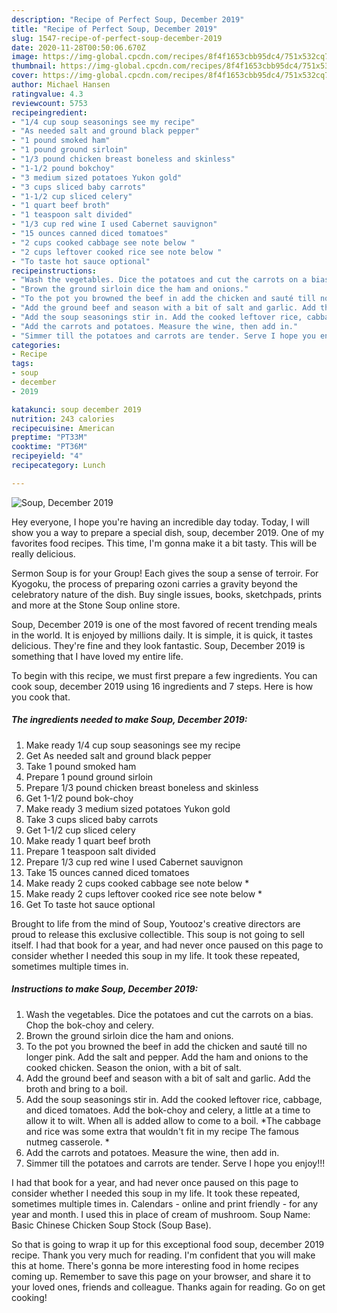 ```yaml
---
description: "Recipe of Perfect Soup, December 2019"
title: "Recipe of Perfect Soup, December 2019"
slug: 1547-recipe-of-perfect-soup-december-2019
date: 2020-11-28T00:50:06.670Z
image: https://img-global.cpcdn.com/recipes/8f4f1653cbb95dc4/751x532cq70/soup-december-2019-recipe-main-photo.jpg
thumbnail: https://img-global.cpcdn.com/recipes/8f4f1653cbb95dc4/751x532cq70/soup-december-2019-recipe-main-photo.jpg
cover: https://img-global.cpcdn.com/recipes/8f4f1653cbb95dc4/751x532cq70/soup-december-2019-recipe-main-photo.jpg
author: Michael Hansen
ratingvalue: 4.3
reviewcount: 5753
recipeingredient:
- "1/4 cup soup seasonings see my recipe"
- "As needed salt and ground black pepper"
- "1 pound smoked ham"
- "1 pound ground sirloin"
- "1/3 pound chicken breast boneless and skinless"
- "1-1/2 pound bokchoy"
- "3 medium sized potatoes Yukon gold"
- "3 cups sliced baby carrots"
- "1-1/2 cup sliced celery"
- "1 quart beef broth"
- "1 teaspoon salt divided"
- "1/3 cup red wine I used Cabernet sauvignon"
- "15 ounces canned diced tomatoes"
- "2 cups cooked cabbage see note below "
- "2 cups leftover cooked rice see note below "
- "To taste hot sauce optional"
recipeinstructions:
- "Wash the vegetables. Dice the potatoes and cut the carrots on a bias. Chop the bok-choy and celery."
- "Brown the ground sirloin dice the ham and onions."
- "To the pot you browned the beef in add the chicken and sauté till no longer pink. Add the salt and pepper. Add the ham and onions to the cooked chicken. Season the onion, with a bit of salt."
- "Add the ground beef and season with a bit of salt and garlic. Add the broth and bring to a boil."
- "Add the soup seasonings stir in. Add the cooked leftover rice, cabbage, and diced tomatoes. Add the bok-choy and celery, a little at a time to allow it to wilt. When all is added allow to come to a boil. *The cabbage and rice was some extra that wouldn&#39;t fit in my recipe The famous nutmeg casserole. *"
- "Add the carrots and potatoes. Measure the wine, then add in."
- "Simmer till the potatoes and carrots are tender. Serve I hope you enjoy!!!"
categories:
- Recipe
tags:
- soup
- december
- 2019

katakunci: soup december 2019 
nutrition: 243 calories
recipecuisine: American
preptime: "PT33M"
cooktime: "PT36M"
recipeyield: "4"
recipecategory: Lunch

---
```



![Soup, December 2019](https://img-global.cpcdn.com/recipes/8f4f1653cbb95dc4/751x532cq70/soup-december-2019-recipe-main-photo.jpg)

Hey everyone, I hope you're having an incredible day today. Today, I will show you a way to prepare a special dish, soup, december 2019. One of my favorites food recipes. This time, I'm gonna make it a bit tasty. This will be really delicious.

Sermon Soup is for your Group! Each gives the soup a sense of terroir. For Kyogoku, the process of preparing ozoni carries a gravity beyond the celebratory nature of the dish. Buy single issues, books, sketchpads, prints and more at the Stone Soup online store.

Soup, December 2019 is one of the most favored of recent trending meals in the world. It is enjoyed by millions daily. It is simple, it is quick, it tastes delicious. They're fine and they look fantastic. Soup, December 2019 is something that I have loved my entire life.


To begin with this recipe, we must first prepare a few ingredients. You can cook soup, december 2019 using 16 ingredients and 7 steps. Here is how you cook that.

<!--inarticleads1-->

##### The ingredients needed to make Soup, December 2019:

1. Make ready 1/4 cup soup seasonings see my recipe
1. Get As needed salt and ground black pepper
1. Take 1 pound smoked ham
1. Prepare 1 pound ground sirloin
1. Prepare 1/3 pound chicken breast boneless and skinless
1. Get 1-1/2 pound bok-choy
1. Make ready 3 medium sized potatoes Yukon gold
1. Take 3 cups sliced baby carrots
1. Get 1-1/2 cup sliced celery
1. Make ready 1 quart beef broth
1. Prepare 1 teaspoon salt divided
1. Prepare 1/3 cup red wine I used Cabernet sauvignon
1. Take 15 ounces canned diced tomatoes
1. Make ready 2 cups cooked cabbage see note below *
1. Make ready 2 cups leftover cooked rice see note below *
1. Get To taste hot sauce optional


Brought to life from the mind of Soup, Youtooz&#39;s creative directors are proud to release this exclusive collectible. This soup is not going to sell itself. I had that book for a year, and had never once paused on this page to consider whether I needed this soup in my life. It took these repeated, sometimes multiple times in. 

<!--inarticleads2-->

##### Instructions to make Soup, December 2019:

1. Wash the vegetables. Dice the potatoes and cut the carrots on a bias. Chop the bok-choy and celery.
1. Brown the ground sirloin dice the ham and onions.
1. To the pot you browned the beef in add the chicken and sauté till no longer pink. Add the salt and pepper. Add the ham and onions to the cooked chicken. Season the onion, with a bit of salt.
1. Add the ground beef and season with a bit of salt and garlic. Add the broth and bring to a boil.
1. Add the soup seasonings stir in. Add the cooked leftover rice, cabbage, and diced tomatoes. Add the bok-choy and celery, a little at a time to allow it to wilt. When all is added allow to come to a boil. *The cabbage and rice was some extra that wouldn&#39;t fit in my recipe The famous nutmeg casserole. *
1. Add the carrots and potatoes. Measure the wine, then add in.
1. Simmer till the potatoes and carrots are tender. Serve I hope you enjoy!!!


I had that book for a year, and had never once paused on this page to consider whether I needed this soup in my life. It took these repeated, sometimes multiple times in. Calendars - online and print friendly - for any year and month. I used this in place of cream of mushroom. Soup Name: Basic Chinese Chicken Soup Stock (Soup Base). 

So that is going to wrap it up for this exceptional food soup, december 2019 recipe. Thank you very much for reading. I'm confident that you will make this at home. There's gonna be more interesting food in home recipes coming up. Remember to save this page on your browser, and share it to your loved ones, friends and colleague. Thanks again for reading. Go on get cooking!
